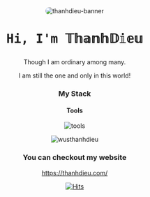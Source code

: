 <div align="center">

<img src="https://i.imgur.com/I5T0Zin.jpeg" alt="thanhdieu-banner" style="border-radius: 15px;">
<div align="center">
  <h1><pre>Hi, I'm 𝕋𝕙𝕒𝕟𝕙𝔻𝕚𝕖𝕦</pre></h1>
</div>

Though I am ordinary among many.

I am still the one and only in this world!

### My Stack

#### Tools

![tools](https://skillicons.dev/icons?i=github,vscode,linux,git&perline=6&theme=dark)


<p align="center">
  <img src="https://github-readme-stats.vercel.app/api/top-langs/?username=WusThanhDieu&layout=compact&hide=html&title_color=FFE652&theme=radical&text_color=71DFE7&hide_border=1&border_radius=10" alt="wusthanhdieu">
</p>

### You can checkout my website

https://thanhdieu.com/

[![Hits](https://hits.seeyoufarm.com/api/count/incr/badge.svg?url=https%3A%2F%2Fgithub.com%2FWusThanhDieu&count_bg=%23000000&title_bg=%23000000&icon=spacex.svg&icon_color=%23E7E7E7&title=Hits&edge_flat=true)](https://hits.seeyoufarm.com)
 
</div>

